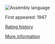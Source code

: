 ![Assembly language](https://www.tiobe.com/wp-content/themes/tiobe/tiobe-index/images/Assembly_language.png)

First appeared: 1947

[Rating history](https://www.tiobe.com/tiobe-index/assembly-language/)

[More information](https://en.wikipedia.org/wiki/Assembly_language)

